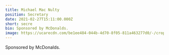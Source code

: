 ```yaml
---
title: Michael Mac Nulty
position: Secretary
date: 2021-02-27T15:11:00.000Z
short: secre
bio: Sponsored by McDonalds.
image: https://ucarecdn.com/be1ee484-044b-4d70-8f05-811a463277d0/-/crop/540x360/0,157/-/preview/
---
```

Sponsored by McDonalds.